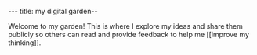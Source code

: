 --- title: my digital garden--

Welcome to my garden! This is where I explore my ideas and share them publicly so others can read and provide feedback to help me [[improve my thinking]].

